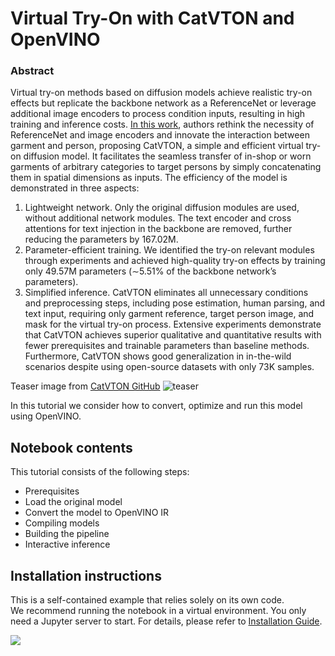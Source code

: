 # Virtual Try-On with CatVTON and OpenVINO

### Abstract
Virtual try-on methods based on diffusion models achieve realistic try-on effects but replicate the backbone network as a ReferenceNet or leverage additional image encoders to process condition inputs, resulting in high training and inference costs. [In this work](http://arxiv.org/abs/2407.15886), authors rethink the necessity of ReferenceNet and image encoders and innovate the interaction between garment and person, proposing CatVTON, a simple and efficient virtual try-on diffusion model.
It facilitates the seamless transfer of in-shop or worn garments of arbitrary categories to target persons by simply
concatenating them in spatial dimensions as inputs. The efficiency of the model is demonstrated in three aspects: 
 1. Lightweight network. Only the original diffusion modules are used, without additional network modules. The text encoder and cross attentions for text injection in the backbone are removed, further reducing the parameters by 167.02M.
 2. Parameter-efficient training. We identified the try-on relevant modules through experiments and achieved high-quality try-on effects by training only 49.57M parameters (∼5.51% of the backbone network’s parameters). 
 3. Simplified inference. CatVTON eliminates all unnecessary conditions and preprocessing steps, including pose estimation, human parsing, and text input, requiring only garment reference, target person image, and mask for the virtual try-on process. Extensive experiments demonstrate that CatVTON achieves superior qualitative and quantitative results with fewer prerequisites and trainable parameters than baseline methods. Furthermore, CatVTON shows good generalization in in-the-wild scenarios despite using open-source datasets with only 73K samples.


Teaser image from [CatVTON GitHub](https://github.com/Zheng-Chong/CatVTON)
![teaser](https://github.com/Zheng-Chong/CatVTON/blob/edited/resource/img/teaser.jpg?raw=true)

In this tutorial we consider how to convert, optimize and run this model using OpenVINO.

## Notebook contents
This tutorial consists of the following steps:
- Prerequisites
- Load the original model
- Convert the model to OpenVINO IR
- Compiling models
- Building the pipeline
- Interactive inference

## Installation instructions
This is a self-contained example that relies solely on its own code.</br>
We recommend running the notebook in a virtual environment. You only need a Jupyter server to start.
For details, please refer to [Installation Guide](../../README.md).

<img referrerpolicy="no-referrer-when-downgrade" src="https://static.scarf.sh/a.png?x-pxid=5b5a4db0-7875-4bfb-bdbd-01698b5b1a77&file=notebooks/catvton/README.md" />
